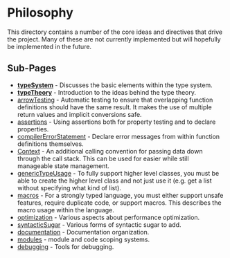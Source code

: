 # Philosophy

This directory contains  a number of the core ideas and directives that drive the project. Many of these are not currently implemented but will hopefully be implemented in the future.

## Sub-Pages

- **[typeSystem](typeSystem.md)** - Discusses the basic elements within the type system.
- **[typeTheory](typeTheory.md)** - Introduction to the ideas behind the type theory.
- [arrowTesting](arrowTesting.md) - Automatic testing to ensure that overlapping function definitions should have the same result. It makes the use of multiple return values and implicit conversions safe.
- [assertions](assertions.md) - Using assertions both for property testing and to declare properties.
- [compilerErrorStatement](compilerErrorStatement.md) - Declare error messages from within function definitions themselves.
- [Context](context.md) - An additional calling convention for passing data down through the call stack. This can be used for easier while still manageable state management.
- [genericTypeUsage](genericTypeUsage.md) - To fully support higher level classes, you must be able to create the higher level class and not just use it (e.g. get a list without specifying what kind of list).
- [macros](macros.md) - For a strongly typed language, you must either support unsafe features, require duplicate code, or support macros. This describes the macro usage within the language.
- [optimization](optimization.md) - Various aspects about performance optimization.
- [syntacticSugar](syntacticSugar.md) - Various forms of syntactic sugar to add.
- [documentation](documentation.md) - Documentation organization.
- [modules](modules.md) - module and code scoping systems.
- [debugging](debugging.md) - Tools for debugging.
